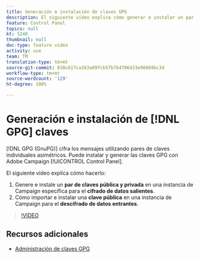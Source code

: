 ```yaml
---
title: Generación e instalación de claves GPG
description: El siguiente vídeo explica cómo generar e instalar un par de claves pública y privada en una instancia de Campaign específica para el cifrado de datos salientes y cómo importar e instalar una clave pública en una instancia de Campaign para el descifrado de datos entrantes.
feature: Control Panel
topics: null
kt: 5240
thumbnail: null
doc-type: feature video
activity: use
team: TM
translation-type: tm+mt
source-git-commit: 838c617ca163a09fcb57b7b4706433e98869bc3d
workflow-type: tm+mt
source-wordcount: '129'
ht-degree: 100%

---
```



# Generación e instalación de [!DNL GPG] claves

[!DNL GPG (GnuPG)] cifra los mensajes utilizando pares de claves individuales asimétricos. Puede instalar y generar las claves GPG con Adobe Campaign [!UICONTROL Control Panel].

El siguiente vídeo explica cómo hacerlo:

1. Genere e instale un **par de claves pública y privada** en una instancia de Campaign específica para el **cifrado de datos salientes**.
2. Cómo importar e instalar una **clave pública** en una instancia de Campaign para el **descifrado de datos entrantes**.

>[!VIDEO](https://video.tv.adobe.com/v/34201?quality=12)

## Recursos adicionales

* [Administración de claves GPG](https://docs.adobe.com/content/help/es-ES/control-panel/using/instances-settings/gpg-keys-management.html)
